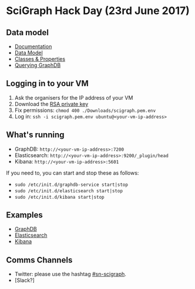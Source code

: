 # SciGraph Hack Day (23rd June 2017)

## Data model

* [Documentation](https://github.com/springernature/scigraph/wiki)
* [Data Model](https://github.com/springernature/scigraph/wiki#datasets-at-a-glance)
* [Classes & Properties](http://ontologies.scigraph.com/core/v1.0.0/dendogram/index.htm)
* [Querying GraphDB](https://www.w3.org/TR/rdf-sparql-query) 

## Logging in to your VM

1. Ask the organisers for the IP address of your VM
1. Download the [RSA private key](https://drive.google.com/open?id=0BxTNjwMyIXOoclE2VHdhaWtyLXM)
1. Fix permissions: `chmod 400 ./Downloads/scigraph.pem.env`
1. Log in: `ssh -i scigraph.pem.env ubuntu@<your-vm-ip-address>`

## What's running

* GraphDB: `http://<your-vm-ip-address>:7200`
* Elasticsearch: `http://<your-vm-ip-address>:9200/_plugin/head`
* Kibana: `http://<your-vm-ip-address>:5601`
 
If you need to, you can start and stop these as follows:

* `sudo /etc/init.d/graphdb-service start|stop`
* `sudo /etc/init.d/elasticsearch start|stop`
* `sudo /etc/init.d/kibana start|stop`

## Examples

* [GraphDB](examples/graphdb)
* [Elasticsearch](examples/elasticsearch)
* [Kibana](examples/kibana)

## Comms Channels

* Twitter: please use the hashtag [\#sn-scigraph](https://twitter.com/hashtag/sn-scigraph).
* [Slack?]
